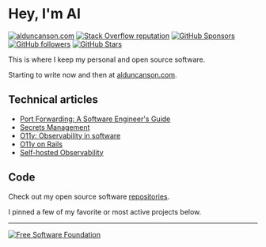 # Hey, I'm Al

[![alduncanson.com](https://img.shields.io/badge/blog%20-%20alduncanson.com%20-%20blue?color=rgb(37%2C%2099%2C%20235))](https://alduncanson.com/)
[![Stack Overflow reputation](https://img.shields.io/stackexchange/stackoverflow/r/9985521)](https://stackoverflow.com/users/9985521/al-duncanson)
[![GitHub Sponsors](https://img.shields.io/github/sponsors/alduncanson)](https://github.com/sponsors/alDuncanson)\
[![GitHub followers](https://img.shields.io/github/followers/alduncanson)](https://github.com/alDuncanson)
[![GitHub Stars](https://img.shields.io/github/stars/alDuncanson)](https://github.com/alDuncanson)

This is where I keep my personal and open source software.

Starting to write now and then at [alduncanson.com](https://alduncanson.com/).

## Technical articles
- [Port Forwarding: A Software Engineer's Guide](https://www.linkedin.com/pulse/port-forwarding-software-engineers-guide-al-duncanson-zuj8e)
- [Secrets Management](https://www.linkedin.com/pulse/secrets-management-al-duncanson-hj3ue)
- [O11y: Observability in software](https://www.linkedin.com/pulse/observability-software-al-duncanson-eihae)
- [O11y on Rails](https://www.linkedin.com/pulse/o11y-rails-al-duncanson-awmfe)
- [Self-hosted Observability](https://al-duncanson.hashnode.dev/self-hosting-my-observability-platform)

## Code

Check out my open source software [repositories](https://github.com/alDuncanson?tab=repositories).

I pinned a few of my favorite or most active projects below.

---
[![Free Software Foundation](https://static.fsf.org/nosvn/associate/crm/6905505.png)](https://www.fsf.org/)
